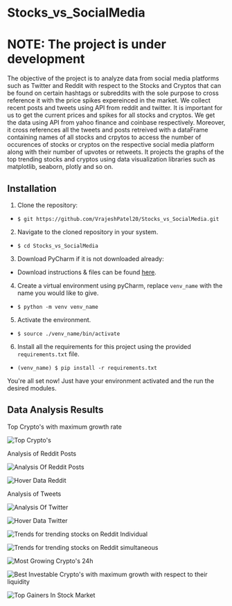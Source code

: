 # Stocks_vs_SocialMedia

# NOTE: The project is under development 

The objective of the project is to analyze data from social media platforms such as Twitter and Reddit with respect to the Stocks and Cryptos that can be found on certain hashtags or subreddits with the sole purpose to cross reference it with the price spikes expereinced in the market. We collect recent posts and tweets using API from reddit and twitter. It is important for us to get the current prices and spikes for all stocks and cryptos. We get the data using API from yahoo finance and coinbase respectively. Moreover, it cross references all the tweets and posts retreived with a dataFrame containing names of all stocks and crpytos to access the number of occurences of stocks or cryptos on the respective social media platform along with their number of upvotes or retweets. It projects the graphs of the top trending stocks and cryptos using data visualization libraries such as matplotlib, seaborn, plotly and so on. 


## Installation
1. Clone the repository:
- `$ git https://github.com/VrajeshPatel20/Stocks_vs_SocialMedia.git`
2. Navigate to the cloned repository in your system.
- `$ cd Stocks_vs_SocialMedia`  
3.  Download PyCharm if it is not downloaded already:
- Download instructions & files can be found [here](https://www.jetbrains.com/help/pycharm/installation-guide.html#silent).
4. Create a virtual environment using pyCharm, replace `venv_name` with the name you would like to give.
- `$ python -m venv venv_name`
5. Activate the environment.
- `$ source ./venv_name/bin/activate`
6. Install all the requirements for this project using the provided `requirements.txt` file.
- `(venv_name) $ pip install -r requirements.txt`

You're all set now! Just have your environment activated and the run the desired modules.

## Data Analysis Results 

Top Crypto's with maximum growth rate

![Top Crypto's](./readme_images/top_crypto_7d.png)

Analysis of Reddit Posts

![Analysis Of Reddit Posts](./readme_images/analysis_reddit.png)

![Hover Data Reddit](./readme_images/Reddit_Hover_Data.png)

Analysis of Tweets

![Analysis Of Twitter](./readme_images/analysis_tweets.png)

![Hover Data Twitter](./readme_images/Twitter_Hover_Data.png)

![Trends for trending stocks on Reddit Individual](./readme_images/TrendingStock_Analysis_Individual.png)

![Trends for trending stocks on Reddit simultaneous](./readme_images/trending_reddit.png)

![Most Growing Crypto's 24h](./readme_images/Top_Cryptos.png)

![Best Investable Crypto's with maximum growth with respect to their liquidity](./readme_images/Analysis_7d.png)

![Top Gainers In Stock Market](./readme_images/top_Gainers.png)









